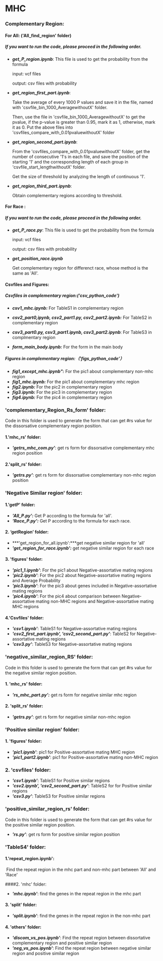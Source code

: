 #   					MHC

### Complementary Region:

#### For All: ('All_find_region' folder)

##### If you want to run the code, please proceed in the following order.

- ***get_P_region.ipynb***: This file is used to get the probability from the formula

  input: vcf files 

  output: csv files with probability

- ***get_region_first_part.ipynb***: 

  Take the average of every 1000 P values and save it in the file, named with 'csvfile_bin_1000_AveragewithoutX' folder.   

  Then, use the file in 'csvfile_bin_1000_AveragewithoutX' to get the pvalue, if the p-value is greater than 0.95, mark it as 1, otherwise, mark it as 0. Put the above files into 'csvfiles_compare_with_0.01pvaluewithoutX' folder

- ***get_region_second_part.ipynb***:

  From the 'csvfiles_compare_with_0.01pvaluewithoutX' folder, get the number of consecutive '1's in each file, and save the position of the starting '1' and the corresponding length of each group in 'csvfile_start_lengthwithoutX' folder. 

  Get the size of threshold by analyzing the length of continuous '1'.

- ***get_region_third_part.ipynb***:

  Obtain complementary regions according to threshold.

#### For Race :

##### If you want to run the code, please proceed in the following order.

- ***get_P_race.py***: This file is used to get the probability from the formula

  input: vcf files

  output: csv files with probability

- ***get_position_race.ipynb***

  Get complementary region for differenct race, whose method is the same as 'All'.

#### Csvfiles and Figures:

##### Csvfiles in complementary region:('csv_python_code')

- ***csv1_mhc.ipynb:***  For TableS1 in complementary region
- ***csv2_part0,ipynb, csv2_part1.py, csv2_part2.ipynb:*** For TableS2 in complementary region
- ***csv3_part0.py, csv3_part1.ipynb, csv3_part2.ipynb***: For TableS3 in complmentary region

- ***form_main_body.ipynb:*** For the form in the main body

##### Figures in complementary region:（‘figs_python_code’）

- ***fig1_except_mhc.ipynb":*** For the pic1 about complementary non-mhc region
- ***fig1_mhc.ipynb:*** For the pic1 about complementary mhc region
- ***fig2.ipynb:*** For the pic2 in complementary region
- ***fig3.ipynb:*** For the pic3 in complementary region
- ***fig4.ipynb:*** For the pic4 in complementary region

### 'complementary_Region_Rs_form' folder:

Code in this folder is used to generate the form that can get #rs value for the dissorsative complementary region position.

#### 1.'mhc_rs' folder:

- ***'getrs_mhc_com.py'***: get rs form for dissorsative complementary mhc region position

#### 2.'split_rs' folder:

- ***'getrs.py'***: get rs form for dissorsative complementary non-mhc region position 

  

### 'Negative Similar region' folder:

#### 1.'getP' folder:

- ***'All_P.py':***  Get P according to the formula for 'all'.
- ***'Race_P.py':*** Get P according to the formula for each race.

#### 2. ‘getRegion’ folder:

- ***'get_region_for_all.ipynb':***get negative similar region for 'all'
- ***'get_region_for_race.ipynb':*** get negative similar region for each race

#### 3. 'figures' folder:

- ***'pic1_1.ipynb'***: For the pic1 about Negative-assortative mating regions 
- ***'pic2.ipynb'***: For the pic2 about Negative-assortative mating regions and Average Probability 
- ***'pic3.ipynb'***: For the pic3 about genes included in Negative-assortative mating regions 
- ***'pic4.ipynb'***: For the pic4 about comparison between Negative-assortative mating non-MHC regions  and Negative-assortative mating MHC regions

#### 4.'Csvfiles' folder:

- ***'csv1.ipynb'***: TableS1 for Negative-assortative mating regions 
- ***'csv2_first_part.ipynb', 'csv2_second_part.py'***: TableS2 for Negative-assortative mating regions 
- ***'csv3.py'***: TableS3 for Negative-assortative mating regions



### 'negative_similar_region_RS' folder:

Code in this folder is used to generate the form that can get #rs value for the negative similar region position.

#### 1. 'mhc_rs' folder:

- ***'rs_mhc_part.py':***  get rs form for negative similar mhc region

#### 2. 'split_rs' folder:

- ***'getrs.py'***: get rs form for negative similar non-mhc region

### 'Positive similar region' folder:

#### 1. 'figures' folder:

- ***'pic1.ipynb'***: pic1 for Positive-assortative mating MHC region 
- ***'pic1_part2.ipynb'***: pic1 for Positive-assortative mating non-MHC region

### 2. 'csvfiles' folder:

- ***'csv1.ipynb'***: TableS1 for Positive similar regions
- ***'csv2.ipynb', 'csv2_second_part.py'***: TableS2 for for Positive similar regions
- ***'csv3.py'***: TableS3 for Positive similar regions



### 'positive_similar_region_rs' folder:

Code in this folder is used to generate the form that can get #rs value for the positive similar region position.

- ***'rs.py'***: get rs form for positive similar region position 

### 'TableS4' folder:

#### 1.'repeat_region.ipynb': 

​      Find the repeat region in the mhc part and non-mhc part between 'All' and 'Race'

####2. 'mhc' folder:

- ***'mhc.ipynb'***: find the genes in the repeat region in the mhc part

#### 3. 'split' folder:

- ***'split.ipynb'***: find the genes in the repeat region in the non-mhc part

#### 4. 'others'  folder:

- ***'discom_vs_pos.ipynb'***:  Find the repeat region between dissortative complementary region and positive similar region
- ***'neg_vs_pos.ipynb'***: Find the repeat region between negative similar region and positive similar region



 

##### 













